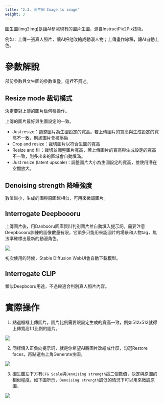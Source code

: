 ```yaml
---
title: "2.3. 圖生圖 Image to image"
weight: 3
---
```



圖生圖(img2img)是讓AI參照現有的圖片生圖，源自InstructPix2Pix技術。

例如：上傳一張真人照片，讓AI把他改繪成動漫人物；上傳畫作線稿，讓AI自動上色。


# 參數解說

部份參數與文生圖的參數重疊，這裡不贅述。


## Resize mode 裁切模式

決定要對上傳的圖片做何種操作。

上傳的圖片最好與生圖設定的一致。

- Just resize：調整圖片為生圖設定的寬高。若上傳圖片的寬高與生成設定的寬高不一致，則該圖片會被壓扁
- Crop and resize：裁切圖片以符合生圖的寬高
- Resize and fill：裁切並調整圖片寬高，若上傳圖片的寬高與生成設定的寬高不一致，則多出來的區域會自動填滿。
- Just resize (latent upscale)：調整圖片大小為生圖設定的寬高，並使用潛在空間放大。


## Denoising strength 降噪強度

數值越小，生成的圖與原圖越相似，可用來微調圖片。

## Interrogate Deepboooru

上傳圖片後，用Danbooru圖庫資料判別圖片並自動填入提示詞。需要注意Deepboooru訓練的圖像數量有限，它頂多只能用來認圖片的場景和人物tag，無法準確標出最新的動漫角色。

![](../../images/LBQlhHn.webp)

初次使用的時候，Stable Diffusion WebUI會自動下載模型。

## Interrogate CLIP

類似Deepbooru用途，不過較適合判別真人照片內容。


# 實際操作

1. 點選框框上傳圖片。圖片比例需要跟設定生成的寬高一致，例如512x512就得上傳寬高1:1比例的圖片。

![](../../images/67W6nEb.webp)

2. 同樣填入正負向提示詞，就是你希望AI將圖片改繪成什麼，勾選Restore faces，再點選右上角Generate生圖。

![](../../images/ao8XZVX.webp)

3. 圖生圖左下方有`CFG Scale`與`Denoising strength`這二個數值，決定與原圖的相似程度。如下圖所示，`Denoising strength`調低的情況下可以用來微調原圖。

![](../../images/kB9eYuv.webp)

